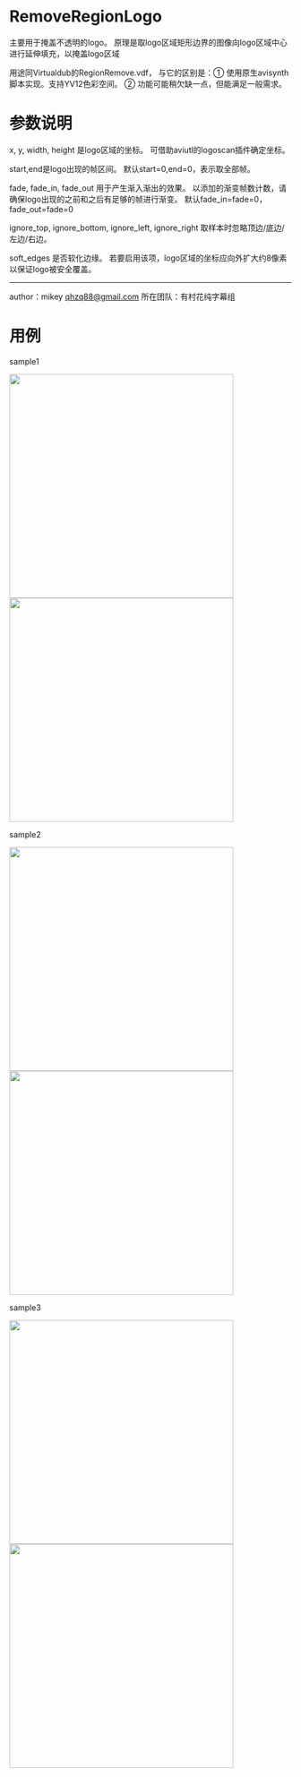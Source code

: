 # RemoveRegionLogo

主要用于掩盖不透明的logo。
原理是取logo区域矩形边界的图像向logo区域中心进行延伸填充，以掩盖logo区域

用途同Virtualdub的RegionRemove.vdf，
与它的区别是：① 使用原生avisynth脚本实现。支持YV12色彩空间。
               ② 功能可能稍欠缺一点，但能满足一般需求。


# 参数说明
 
 x, y, width, height 是logo区域的坐标。
               可借助aviutl的logoscan插件确定坐标。
               
 start,end是logo出现的帧区间。
              默认start=0,end=0，表示取全部帧。
              
 fade, fade_in, fade_out 用于产生渐入渐出的效果。
               以添加的渐变帧数计数，请确保logo出现的之前和之后有足够的帧进行渐变。
               默认fade_in=fade=0，fade_out=fade=0

 ignore_top, ignore_bottom, ignore_left, ignore_right 取样本时忽略顶边/底边/左边/右边。
 
 soft_edges 是否软化边缘。
               若要启用该项，logo区域的坐标应向外扩大约8像素以保证logo被安全覆盖。

------------
 author：mikey
 qhzq88@gmail.com
 所在团队：有村花纯字幕组


# 用例
sample1

<img src="https://cloud.githubusercontent.com/assets/4646469/25834226/0b9afd18-34a9-11e7-87b1-8f5c29a17452.jpg" alt="" width="400"/><img src="https://cloud.githubusercontent.com/assets/4646469/25834232/11cc89cc-34a9-11e7-9550-34db8d44ef8a.jpg" alt="" width="400"/>

sample2

<img src="https://cloud.githubusercontent.com/assets/4646469/25834254/21befbc6-34a9-11e7-9ecc-73abb593986a.jpg" alt="" width="400"/><img src="https://cloud.githubusercontent.com/assets/4646469/25834233/11fea3e4-34a9-11e7-97a6-bc5db3a25472.jpg" alt="" width="400"/>

sample3

<img src="https://cloud.githubusercontent.com/assets/4646469/25834255/24ad1b60-34a9-11e7-83d2-e741ab380d9f.jpg" alt="" width="400"/><img src="https://cloud.githubusercontent.com/assets/4646469/25834234/12245bca-34a9-11e7-96c7-d524a3bacfc0.jpg" alt="" width="400"/>
